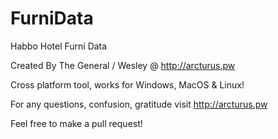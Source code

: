 # FurniData
Habbo Hotel Furni Data

Created By The General / Wesley @ http://arcturus.pw

Cross platform tool, works for Windows, MacOS & Linux!

For any questions, confusion, gratitude visit http://arcturus.pw

Feel free to make a pull request!